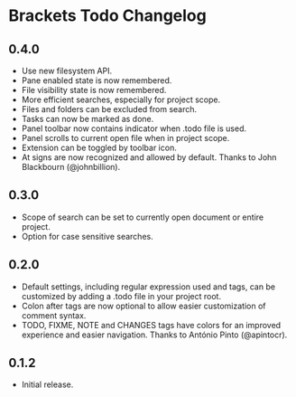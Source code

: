 # Brackets Todo Changelog

## 0.4.0
* Use new filesystem API.
* Pane enabled state is now remembered.
* File visibility state is now remembered.
* More efficient searches, especially for project scope.
* Files and folders can be excluded from search.
* Tasks can now be marked as done.
* Panel toolbar now contains indicator when .todo file is used.
* Panel scrolls to current open file when in project scope.
* Extension can be toggled by toolbar icon.
* At signs are now recognized and allowed by default. Thanks to John Blackbourn (@johnbillion).

## 0.3.0
* Scope of search can be set to currently open document or entire project.
* Option for case sensitive searches.

## 0.2.0
* Default settings, including regular expression used and tags, can be customized by adding a .todo file in your project root.
* Colon after tags are now optional to allow easier customization of comment syntax.
* TODO, FIXME, NOTE and CHANGES tags have colors for an improved experience and easier navigation. Thanks to António Pinto (@apintocr).

## 0.1.2
* Initial release.